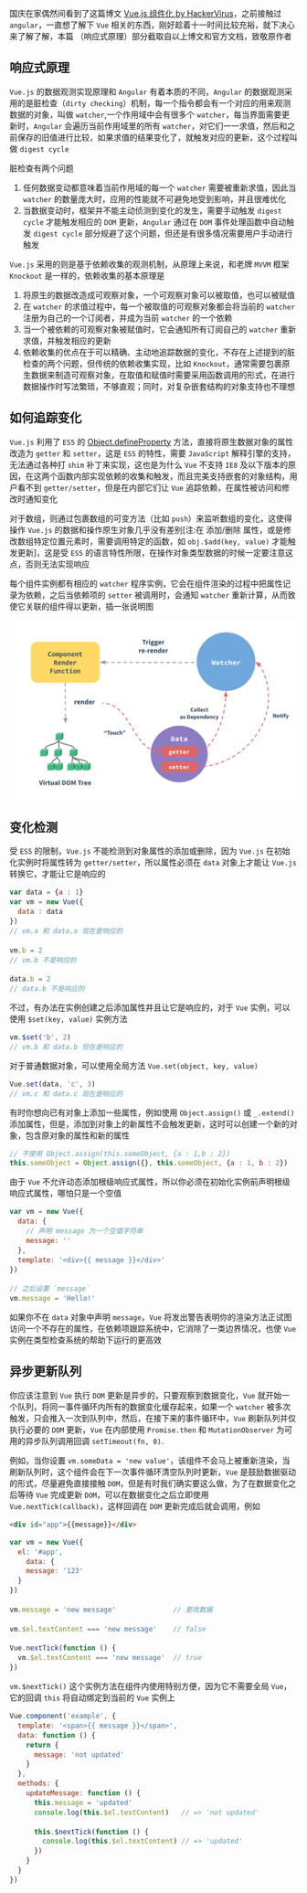 国庆在家偶然间看到了这篇博文 [Vue.js 组件化 by HackerVirus](http://www.cnblogs.com/Leo_wl/p/5702359.html)，之前接触过 `angular`，一直想了解下 `Vue` 相关的东西，刚好趁着十一时间比较充裕，就下决心来了解了解，本篇 （响应式原理）部分截取自以上博文和官方文档，致敬原作者


## 响应式原理

`Vue.js` 的数据观测实现原理和 `Angular` 有着本质的不同，`Angular` 的数据观测采用的是脏检查（`dirty checking`）机制，每一个指令都会有一个对应的用来观测数据的对象，叫做 `watcher`,一个作用域中会有很多个 `watcher`，每当界面需要更新时，`Angular` 会遍历当前作用域里的所有 `watcher`，对它们一一求值，然后和之前保存的旧值进行比较，如果求值的结果变化了，就触发对应的更新，这个过程叫做 `digest cycle`

脏检查有两个问题

1. 任何数据变动都意味着当前作用域的每一个 `watcher` 需要被重新求值，因此当 `watcher` 的数量庞大时，应用的性能就不可避免地受到影响，并且很难优化
2. 当数据变动时，框架并不能主动侦测到变化的发生，需要手动触发 `digest cycle` 才能触发相应的 `DOM` 更新，`Angular` 通过在 `DOM` 事件处理函数中自动触发 `digest cycle` 部分规避了这个问题，但还是有很多情况需要用户手动进行触发

`Vue.js` 采用的则是基于依赖收集的观测机制，从原理上来说，和老牌 `MVVM` 框架 `Knockout` 是一样的，依赖收集的基本原理是

1. 将原生的数据改造成可观察对象，一个可观察对象可以被取值，也可以被赋值
2. 在 `watcher` 的求值过程中，每一个被取值的可观察对象都会将当前的 `watcher` 注册为自己的一个订阅者，并成为当前 `watcher` 的一个依赖
3. 当一个被依赖的可观察对象被赋值时，它会通知所有订阅自己的 `watcher` 重新求值，并触发相应的更新
4. 依赖收集的优点在于可以精确、主动地追踪数据的变化，不存在上述提到的脏检查的两个问题，但传统的依赖收集实现，比如 `Knockout`，通常需要包裹原生数据来制造可观察对象，在取值和赋值时需要采用函数调用的形式，在进行数据操作时写法繁琐，不够直观；同时，对复杂嵌套结构的对象支持也不理想




## 如何追踪变化

`Vue.js` 利用了 `ES5` 的 [Object.defineProperty](https://developer.mozilla.org/en-US/docs/Web/JavaScript/Reference/Global_Objects/Object/defineProperty) 方法，直接将原生数据对象的属性改造为 `getter` 和 `setter`，这是 `ES5` 的特性，需要 `JavaScript` 解释引擎的支持，无法通过各种打 `shim` 补丁来实现，这也是为什么 `Vue` 不支持 `IE8` 及以下版本的原因，在这两个函数内部实现依赖的收集和触发，而且完美支持嵌套的对象结构，用户看不到 `getter/setter`，但是在内部它们让 `Vue` 追踪依赖，在属性被访问和修改时通知变化

对于数组，则通过包裹数组的可变方法（比如 `push`）来监听数组的变化，这使得操作 `Vue.js` 的数据和操作原生对象几乎没有差别[注:在 添加/删除 属性，或是修改数组特定位置元素时，需要调用特定的函数，如 `obj.$add(key, value)` 才能触发更新]，这是受 `ES5` 的语言特性所限，在操作对象类型数据的时候一定要注意这点，否则无法实现响应

每个组件实例都有相应的 `watcher` 程序实例，它会在组件渲染的过程中把属性记录为依赖，之后当依赖项的 `setter` 被调用时，会通知 `watcher` 重新计算，从而致使它关联的组件得以更新，插一张说明图

![vue-data](vue-data.png)





## 变化检测

受 `ES5` 的限制，`Vue.js` 不能检测到对象属性的添加或删除，因为 `Vue.js` 在初始化实例时将属性转为 `getter/setter`，所以属性必须在 `data` 对象上才能让 `Vue.js` 转换它，才能让它是响应的

```js
var data = {a : 1}
var vm = new Vue({
  data : data
})
// vm.a 和 data.a 现在是响应的

vm.b = 2
// vm.b 不是响应的

data.b = 2
// data.b 不是响应的
```

不过，有办法在实例创建之后添加属性并且让它是响应的，对于 `Vue` 实例，可以使用 `$set(key, value)` 实例方法

```js
vm.$set('b', 2)
// vm.b 和 data.b 现在是响应的
```

对于普通数据对象，可以使用全局方法 `Vue.set(object, key, value)`

```js
Vue.set(data, 'c', 3)
// vm.c 和 data.c 现在是响应的
```

有时你想向已有对象上添加一些属性，例如使用 `Object.assign()` 或 `_.extend()` 添加属性，但是，添加到对象上的新属性不会触发更新，这时可以创建一个新的对象，包含原对象的属性和新的属性

```js
// 不使用 Object.assign(this.someObject, {a : 1,b : 2})
this.someObject = Object.assign({}, this.someObject, {a : 1, b : 2})
```


由于 `Vue` 不允许动态添加根级响应式属性，所以你必须在初始化实例前声明根级响应式属性，哪怕只是一个空值

```js
var vm = new Vue({
  data: {
    // 声明 message 为一个空值字符串
    message: ''
  },
  template: '<div>{{ message }}</div>'
})

// 之后设置 `message` 
vm.message = 'Hello!'
```

如果你不在 `data` 对象中声明 `message`，`Vue` 将发出警告表明你的渲染方法正试图访问一个不存在的属性，在依赖项跟踪系统中，它消除了一类边界情况，也使 `Vue` 实例在类型检查系统的帮助下运行的更高效


## 异步更新队列

你应该注意到 `Vue` 执行 `DOM` 更新是异步的，只要观察到数据变化，`Vue` 就开始一个队列，将同一事件循环内所有的数据变化缓存起来，如果一个 `watcher` 被多次触发，只会推入一次到队列中，然后，在接下来的事件循环中，`Vue` 刷新队列并仅执行必要的 `DOM` 更新，`Vue` 在内部使用 `Promise.then` 和 `MutationObserver` 为可用的异步队列调用回调 `setTimeout(fn, 0)`.

例如，当你设置 `vm.someData = 'new value'`，该组件不会马上被重新渲染，当刷新队列时，这个组件会在下一次事件循环清空队列时更新，`Vue` 是鼓励数据驱动的形式，尽量避免直接接触 `DOM`，但是有时我们确实要这么做，为了在数据变化之后等待 `Vue` 完成更新 `DOM`，可以在数据变化之后立即使用 `Vue.nextTick(callback)`，这样回调在 `DOM` 更新完成后就会调用，例如

```html
<div id="app">{{message}}</div>
```

```js
var vm = new Vue({
  el: '#app',
    data: {
    message: '123'
  }
})

vm.message = 'new message'              // 更改数据

vm.$el.textContent === 'new message'    // false

Vue.nextTick(function () {
  vm.$el.textContent === 'new message'  // true
})
```

`vm.$nextTick()` 这个实例方法在组件内使用特别方便，因为它不需要全局 `Vue`，它的回调 `this` 将自动绑定到当前的 `Vue` 实例上

```js
Vue.component('example', {
  template: '<span>{{ message }}</span>',
  data: function () {
    return {
      message: 'not updated'
    }
  },
  methods: {
    updateMessage: function () {
      this.message = 'updated'
      console.log(this.$el.textContent)   // => 'not updated'

      this.$nextTick(function () {
        console.log(this.$el.textContent) // => 'updated'
      })
    }
  }
})
```

